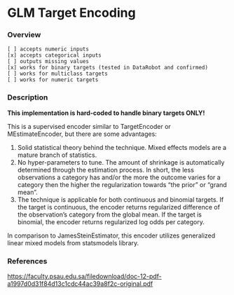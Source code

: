 # GLM Target Encoding

### Overview
```
[ ] accepts numeric inputs
[x] accepts categorical inputs
[ ] outputs missing values
[x] works for binary targets (tested in DataRobot and confirmed)
[ ] works for multiclass targets
[ ] works for numeric targets
```
### Description

**This implementation is hard-coded to handle binary targets ONLY!**

This is a supervised encoder similar to TargetEncoder or MEstimateEncoder, but there are some advantages: 

1) Solid statistical theory behind the technique. Mixed effects models are a mature branch of statistics. 
2) No hyper-parameters to tune. The amount of shrinkage is automatically determined through the estimation process. In short, the less observations a category has and/or the more the outcome varies for a category then the higher the regularization towards “the prior” or “grand mean”. 
3) The technique is applicable for both continuous and binomial targets. If the target is continuous, the encoder returns regularized difference of the observation’s category from the global mean. If the target is binomial, the encoder returns regularized log odds per category.

In comparison to JamesSteinEstimator, this encoder utilizes generalized linear mixed models from statsmodels library.

### References

https://faculty.psau.edu.sa/filedownload/doc-12-pdf-a1997d0d31f84d13c1cdc44ac39a8f2c-original.pdf